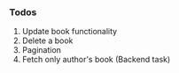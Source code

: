 ### Todos

1. Update book functionality
2. Delete a book
3. Pagination
4. Fetch only author's book (Backend task)
